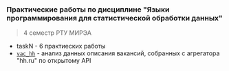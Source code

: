 ### Практические работы по дисциплине "Языки программирования для статистической обработки данных" 
>4 семестр РТУ МИРЭА

* taskN - 6 практиеских работы
* [`vac_hh`](kr.R) - анализ данных описания вакансий, собранных с агрегатора "hh.ru" по открытому API

